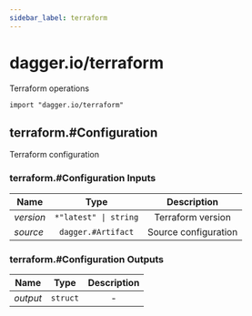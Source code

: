 ```yaml
---
sidebar_label: terraform
---
```


# dagger.io/terraform

Terraform operations

```cue
import "dagger.io/terraform"
```

## terraform.#Configuration

Terraform configuration

### terraform.#Configuration Inputs

| Name             | Type                     | Description            |
| -------------    |:-------------:           |:-------------:         |
|*version*         | `*"latest" \| string`    |Terraform version       |
|*source*          | `dagger.#Artifact`       |Source configuration    |

### terraform.#Configuration Outputs

| Name             | Type              | Description        |
| -------------    |:-------------:    |:-------------:     |
|*output*          | `struct`          |-                   |
